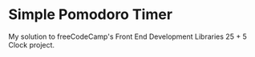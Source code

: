 # Simple Pomodoro Timer
My solution to freeCodeCamp's Front End Development Libraries 25 + 5 Clock project.
